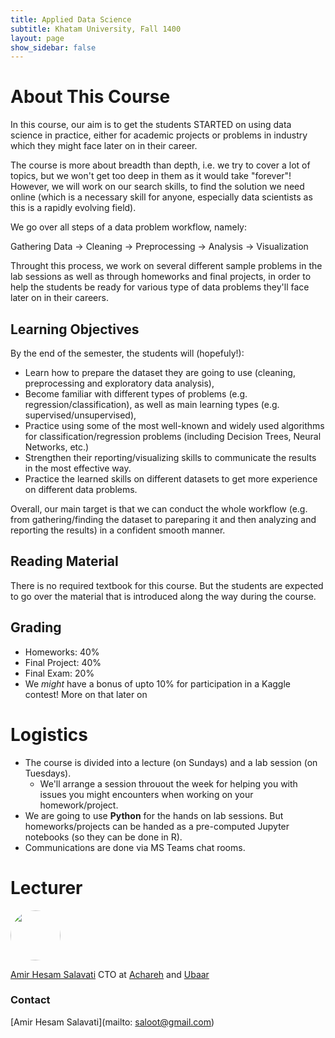 ```yaml
---
title: Applied Data Science
subtitle: Khatam University, Fall 1400
layout: page 
show_sidebar: false
---
```


# About This Course
In this course, our aim is to get the students STARTED on using data science in practice, either for academic projects or problems in industry which they might face later on in their career. 

The course is more about breadth than depth, i.e. we try to cover a lot of topics, but we won't get too deep in them as it would take "forever"! However, we will work on our search skills, to find the solution we need online (which is a necessary skill for anyone, especially data scientists as this is a rapidly evolving field).

We go over all steps of a data problem workflow, namely: 

Gathering Data → Cleaning → Preprocessing → Analysis → Visualization 

Throught this process, we work on several different sample problems in the lab sessions as well as through homeworks and final projects, in order to help the students be ready for various type of data problems they'll face later on in their careers.

## Learning Objectives
By the end of the semester, the students will (hopefuly!):

* Learn how to prepare the dataset they are going to use (cleaning, preprocessing and exploratory data analysis),
* Become familiar with different types of problems (e.g. regression/classification), as well as main learning types (e.g. supervised/unsupervised),
* Practice using some of the most well-known and widely used algorithms for classification/regression problems (including Decision Trees, Neural Networks, etc.)
* Strengthen their reporting/visualizing skills to communicate the results in the most effective way.
* Practice the learned skills on different datasets to get more experience on different data problems.

Overall, our main target is that we can conduct the whole workflow (e.g. from gathering/finding the dataset to pareparing it and then analyzing and reporting the results) in a confident smooth manner.

## Reading Material
There is no required textbook for this course. But the students are expected to go over the material that is introduced along the way during the course. 

## Grading 
* Homeworks: 40% 
* Final Project: 40%
* Final Exam: 20%
* We *might* have a bonus of upto 10% for participation in a Kaggle contest! More on that later on

# Logistics
* The course is divided into a lecture (on Sundays) and a lab session (on Tuesdays). 
  * We'll arrange a session throuout the week for helping you with issues you might encounters when working on your homework/project.
* We are going to use **Python** for the hands on lab sessions. But homeworks/projects can be handed as a pre-computed Jupyter notebooks (so they can be done in R).
* Communications are done via MS Teams chat rooms.


# Lecturer
<img src="http://saloot.negsam.ir/wp-content/uploads/2021/09/20210610_183220-lo.jpg" style="border-radius:50%;" height="80" width="auto">

[Amir Hesam Salavati](http://saloot.negsam.ir/)
CTO at [Achareh](https://achareh.ir) and [Ubaar](https://ubaar.ir)


### Contact
[Amir Hesam Salavati](mailto: saloot@gmail.com) <br>

